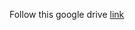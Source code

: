Follow this google drive [link](https://drive.google.com/drive/folders/1hA3VDQiWG4X3ioZADbt7jMvHE6hGd0vl?usp=drive_link)